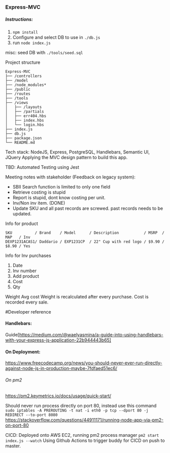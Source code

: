 ### Express-MVC

##### Instructions:
1. `npm install`
2. Configure and select DB to use in `./db.js`
3. run `node index.js`

misc: seed DB with `./tools/seed.sql`

Project structure
```
Express-MVC
├── /controllers
├── /model
├── /node_modules*
├── /public
├── /routes
├── /tools
├── /views
│   ├── /layouts
│   ├── /partials
│   ├── err404.hbs
│   ├── index.hbs
│   └── login.hbs
├── index.js
├── db.js
├── package.json
└── README.md
```

Tech stack:
NodeJS, Express, PostgreSQL, Handlebars, Semantic UI, JQuery
Applying the MVC design pattern to build this app.

TBD: 
Automated Testing using Jest

Meeting notes with stakeholder (Feedback on legacy system):
* SBII Search function is limited to only one field
* Retrieve costing is stupid
* Report is stupid, dont know costing per unit.
* Inv/Non inv item. (DONE)
* Update SKU and all past records are screwed. past records needs to be updated.

Info for product
```
SKU          / Brand    / Model      / Description           / MSRP  / MAP   / Inv
DEXP1231ACAS1/ Daddario / EXP1231CP  / 22" Cup with red logo / $9.90 / $8.90 / Yes
```

Info for Inv purchases
1. Date
2. Inv number
3. Add product
4. Cost
5. Qty

Weight Avg cost
Weight is recalculated after every purchase.
Cost is recorded every sale.

#Developer reference

#### Handlebars:
Guide[https://medium.com/@waelyasmina/a-guide-into-using-handlebars-with-your-express-js-application-22b944443b65]

#### On Deployment:

https://www.freecodecamp.org/news/you-should-never-ever-run-directly-against-node-js-in-production-maybe-7fdfaed51ec6/

###### On pm2
https://pm2.keymetrics.io/docs/usage/quick-start/

Should never run process directly on port 80, instead use this command
`sudo iptables -A PREROUTING -t nat -i eth0 -p tcp --dport 80 -j REDIRECT --to-port 8080`
https://stackoverflow.com/questions/44911171/running-node-app-via-pm2-on-port-80

CICD:
Deployed onto AWS EC2, running pm2 process manager
`pm2 start index.js --watch`
Using Github Actions to trigger buddy for CICD on push to master.
